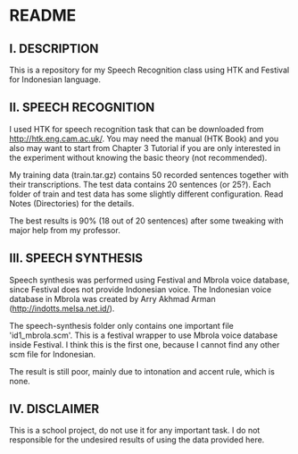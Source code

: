 # README

## I. DESCRIPTION
This is a repository for my Speech Recognition class using HTK and
Festival for Indonesian language. 

## II. SPEECH RECOGNITION
I used HTK for speech recognition task that can be downloaded from
http://htk.eng.cam.ac.uk/. You may need the manual (HTK Book) and
you also may want to start from Chapter 3 Tutorial if you are only
interested in the experiment without knowing the basic theory (not
recommended).

My training data (train.tar.gz) contains 50 recorded sentences
together with their transcriptions. The test data contains 20
sentences (or 25?). Each folder of train and test data has some 
slightly different configuration. Read Notes (Directories)
for the details. 

The best results is 90% (18 out of 20 sentences) after some 
tweaking with major help from my professor.

## III. SPEECH SYNTHESIS
Speech synthesis was performed using Festival and Mbrola voice
database, since Festival does not provide Indonesian voice. The 
Indonesian voice database in Mbrola was created by Arry Akhmad Arman
(http://indotts.melsa.net.id/). 

The speech-synthesis folder only contains one important file
'id1_mbrola.scm'. This is a festival wrapper to use Mbrola voice 
database inside Festival. I think this is the first one,
because I cannot find any other scm file for Indonesian. 

The result is still poor, mainly due to intonation and accent
rule, which is none.

## IV. DISCLAIMER
This is a school project, do not use it for any important task. I
do not responsible for the undesired results of using the data 
provided here.

